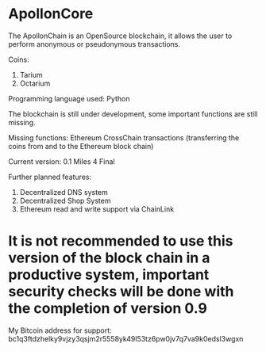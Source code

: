 # ApollonCore

The ApollonChain is an OpenSource blockchain, it allows the user to perform anonymous or pseudonymous transactions.

Coins:
1) Tarium
2) Octarium

Programming language used: Python

The blockchain is still under development, some important functions are still missing.

Missing functions: Ethereum CrossChain transactions (transferring the coins from and to the Ethereum block chain)

Current version: 0.1 Miles 4 Final

Further planned features:
1) Decentralized DNS system
2) Decentralized Shop System
3) Ethereum read and write support via ChainLink

# It is not recommended to use this version of the block chain in a productive system, important security checks will be done with the completion of version 0.9

My Bitcoin address for support: bc1q3ftdzhelky9vjzy3qsjm2r5558yk49l53tz6pw0jv7q7va9k0edsl3wgxn
